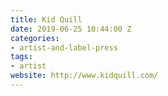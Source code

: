 ```yaml
---
title: Kid Quill
date: 2019-06-25 10:44:00 Z
categories:
- artist-and-label-press
tags:
- artist
website: http://www.kidquill.com/
---
```


